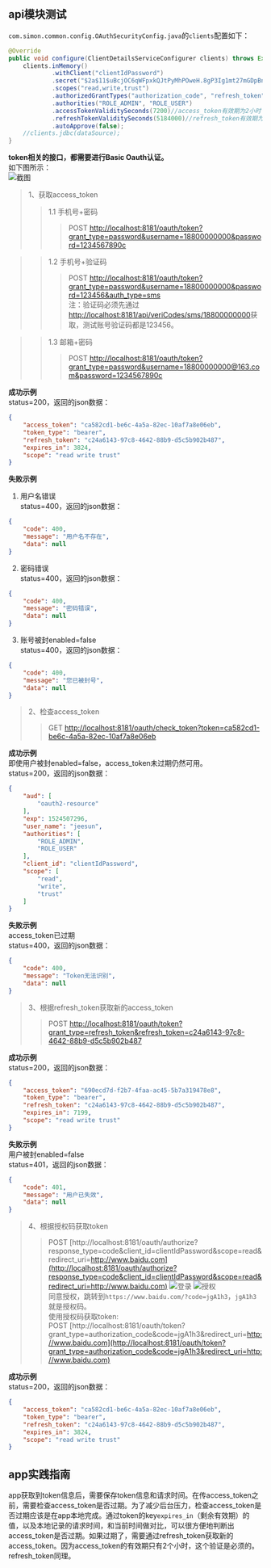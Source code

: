 ## api模块测试
`com.simon.common.config.OAuthSecurityConfig.java`的`clients`配置如下：
``` java
@Override
public void configure(ClientDetailsServiceConfigurer clients) throws Exception {
    clients.inMemory()
            .withClient("clientIdPassword")
            .secret("$2a$11$uBcjOC6qWFpxkQJtPyMhPOweH.8gP3Ig1mt27mGDpBncR7gErOuF6") //明文secret
            .scopes("read,write,trust")
            .authorizedGrantTypes("authorization_code", "refresh_token", "password", "client_credentials")
            .authorities("ROLE_ADMIN", "ROLE_USER")
            .accessTokenValiditySeconds(7200)//access_token有效期为2小时
            .refreshTokenValiditySeconds(5184000)//refresh_token有效期为2个月60天
            .autoApprove(false);
    //clients.jdbc(dataSource);
}
```

**token相关的接口，都需要进行Basic Oauth认证。**  
如下图所示：  
![截图](screenshots/2018-04-26_234934.png)

> 1、获取access_token
>> 1.1 手机号+密码
>>> POST [http://localhost:8181/oauth/token?grant_type=password&username=18800000000&password=1234567890c](http://localhost:8181/oauth/token?grant_type=password&username=18800000000&password=1234567890c)

>> 1.2 手机号+验证码
>>> POST [http://localhost:8181/oauth/token?grant_type=password&username=18800000000&password=123456&auth_type=sms](http://localhost:8181/oauth/token?grant_type=password&username=18800000000&password=123456&auth_type=sms)  
注：验证码必须先通过[http://localhost:8181/api/veriCodes/sms/18800000000](http://localhost:8181/api/veriCodes/sms/18800000000)获取，测试账号验证码都是123456。

>> 1.3 邮箱+密码
>>> POST [http://localhost:8181/oauth/token?grant_type=password&username=18800000000@163.com&password=1234567890c](http://localhost:8181/oauth/token?grant_type=password&username=18800000000@163.com&password=1234567890c)

**成功示例**  
status=200，返回的json数据：
``` json
{
    "access_token": "ca582cd1-be6c-4a5a-82ec-10af7a8e06eb",
    "token_type": "bearer",
    "refresh_token": "c24a6143-97c8-4642-88b9-d5c5b902b487",
    "expires_in": 3824,
    "scope": "read write trust"
}
```
**失败示例**  
1. 用户名错误  
status=400，返回的json数据：
``` json
{
    "code": 400,
    "message": "用户名不存在",
    "data": null
}
```
2. 密码错误  
status=400，返回的json数据：
``` json
{
    "code": 400,
    "message": "密码错误",
    "data": null
}
```
3. 账号被封enabled=false  
status=400，返回的json数据：
``` json
{
    "code": 400,
    "message": "您已被封号",
    "data": null
}
```

> 2、检查access_token
>> GET [http://localhost:8181/oauth/check_token?token=ca582cd1-be6c-4a5a-82ec-10af7a8e06eb](http://localhost:8181/oauth/check_token?token=ca582cd1-be6c-4a5a-82ec-10af7a8e06eb)

**成功示例**  
即使用户被封enabled=false，access_token未过期仍然可用。  
status=200，返回的json数据：
``` json
{
    "aud": [
        "oauth2-resource"
    ],
    "exp": 1524507296,
    "user_name": "jeesun",
    "authorities": [
        "ROLE_ADMIN",
        "ROLE_USER"
    ],
    "client_id": "clientIdPassword",
    "scope": [
        "read",
        "write",
        "trust"
    ]
}
```
**失败示例**  
access_token已过期  
status=400，返回的json数据：
``` json
{
    "code": 400,
    "message": "Token无法识别",
    "data": null
}
```

> 3、根据refresh_token获取新的access_token
>> POST [http://localhost:8181/oauth/token?grant_type=refresh_token&refresh_token=c24a6143-97c8-4642-88b9-d5c5b902b487](http://localhost:8181/oauth/token?grant_type=refresh_token&refresh_token=c24a6143-97c8-4642-88b9-d5c5b902b487)

**成功示例**  
status=200，返回的json数据：
``` json
{
    "access_token": "690ecd7d-f2b7-4faa-ac45-5b7a319478e8",
    "token_type": "bearer",
    "refresh_token": "c24a6143-97c8-4642-88b9-d5c5b902b487",
    "expires_in": 7199,
    "scope": "read write trust"
}
```

**失败示例**  
用户被封enabled=false  
status=401，返回的json数据：
``` json
{
    "code": 401,
    "message": "用户已失效",
    "data": null
}
```

> 4、根据授权码获取token
>>POST [http://localhost:8181/oauth/authorize?response_type=code&client_id=clientIdPassword&scope=read&redirect_uri=http://www.baidu.com](http://localhost:8181/oauth/authorize?response_type=code&client_id=clientIdPassword&scope=read&redirect_uri=http://www.baidu.com)
![登录](screenshots/login.png)
![授权](screenshots/approve.png)  
同意授权，跳转到`https://www.baidu.com/?code=jgA1h3`，`jgA1h3`就是授权码。  
使用授权码获取token:   
>>POST [http://localhost:8181/oauth/token?grant_type=authorization_code&code=jgA1h3&redirect_uri=http://www.baidu.com](http://localhost:8181/oauth/token?grant_type=authorization_code&code=jgA1h3&redirect_uri=http://www.baidu.com)  

**成功示例**  
status=200，返回的json数据：
``` json
{
    "access_token": "ca582cd1-be6c-4a5a-82ec-10af7a8e06eb",
    "token_type": "bearer",
    "refresh_token": "c24a6143-97c8-4642-88b9-d5c5b902b487",
    "expires_in": 3824,
    "scope": "read write trust"
}
```

## app实践指南
app获取到token信息后，需要保存token信息和请求时间。在传access_token之前，需要检查access_token是否过期。为了减少后台压力，检查access_token是否过期应该是在app本地完成。通过token的key`expires_in`（剩余有效期）的值，以及本地记录的请求时间，和当前时间做对比，可以很方便地判断出access_token是否过期。如果过期了，需要通过refresh_token获取新的access_token。因为access_token的有效期只有2个小时，这个验证是必须的。    
refresh_token同理。
